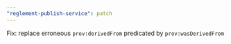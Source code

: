 ```yaml
---
"reglement-publish-service": patch
---
```


Fix: replace erroneous `prov:derivedFrom` predicated by `prov:wasDerivedFrom`
